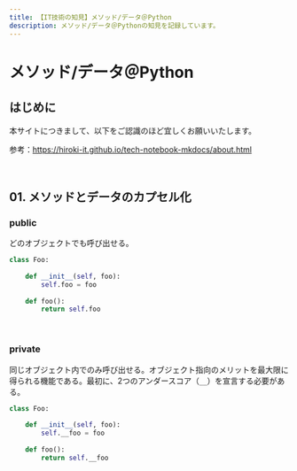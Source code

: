 ```yaml
---
title: 【IT技術の知見】メソッド/データ＠Python
description: メソッド/データ＠Pythonの知見を記録しています。
---
```


# メソッド/データ＠Python

## はじめに

本サイトにつきまして、以下をご認識のほど宜しくお願いいたします。

参考：https://hiroki-it.github.io/tech-notebook-mkdocs/about.html

<br>

## 01. メソッドとデータのカプセル化

### public

どのオブジェクトでも呼び出せる。

```python
class Foo:
    
    def __init__(self, foo):
        self.foo = foo
    
    def foo():
        return self.foo
```

<br>

### private

同じオブジェクト内でのみ呼び出せる。オブジェクト指向のメリットを最大限に得られる機能である。最初に、2つのアンダースコア（```__```）を宣言する必要がある。

```python
class Foo:
    
    def __init__(self, foo):
        self.__foo = foo
    
    def foo():
        return self.__foo
```

